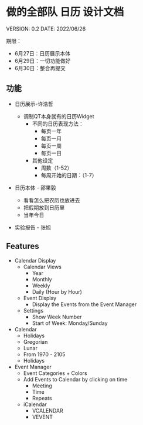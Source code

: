 # 做的全部队 日历 设计文档

VERSION: 0.2
DATE: 2022/06/26

期限：
- 6月27日：日历展示本体
- 6月29日：一切功能做好
- 6月30日：整合再提交

## 功能

- 日历展示-许浩哲
    - 调制QT本身就有的日历Widget
        - 不同的日历表现方法：
            - 每页一年
            - 每页一月
            - 每页一周
            - 每页一日
        - 其他设定
            - 周数（1-52）
            - 每周开始的日期：（1-7）
        
- 日历本体 - 邵果毅
    - 看看怎么把农历也放进去
    - 把假期放到日历里
    - 当年今日

- 实验报告 - 张旭


## Features
- Calendar Display
    - Calendar Views
        - Year
        - Monthly
        - Weekly
        - Daily (Hour by Hour)
    - Event Display
        - Display the Events from the Event Manager
    - Settings
        - Show Week Number
        - Start of Week: Monday/Sunday
- Calendar
    - Holidays
    - Gregorian
    - Lunar
    - From 1970 - 2105
    - Holidays
- Event Manager
    - Event Categories + Colors
    - Add Events to Calendar by clicking on time
        - Meeting
        - Time
        - Repeats
    - iCalendar
        - VCALENDAR
        - VEVENT
